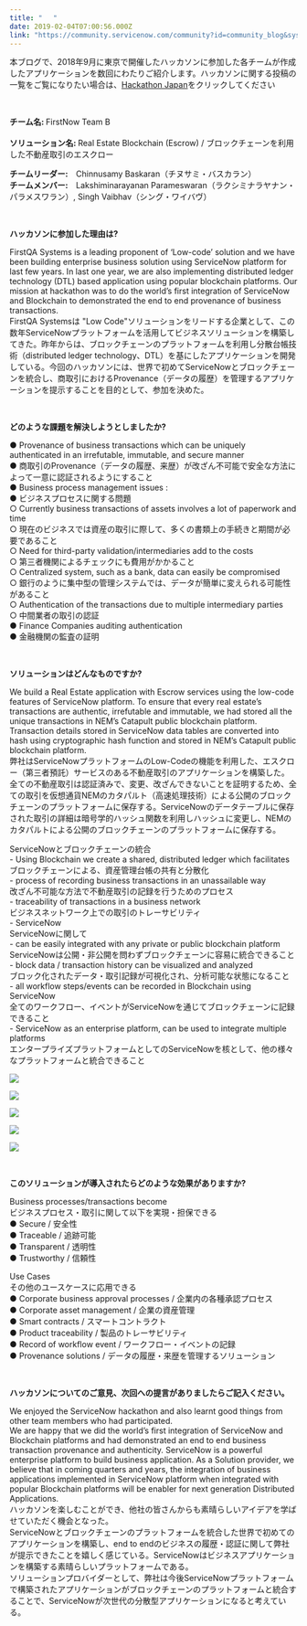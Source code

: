 ```yaml
---
title: "　 "
date: 2019-02-04T07:00:56.000Z
link: "https://community.servicenow.com/community?id=community_blog&sys_id=e989cbdbdbdfaf00107d5583ca961953"
---
```

<p>本ブログで、<span lang="EN-US">2018</span>年<span lang="EN-US">9</span>月に東京で開催したハッカソンに参加した各チームが作成したアプリケーションを数回にわたりご紹介します。ハッカソンに関する投稿の一覧をご覧になりたい場合は、<span lang="EN-US"><a href="community?id&#61;community_topic&amp;sys_id&#61;08fbad3bdba4e7440be6a345ca9619b4" rel="nofollow">Hackathon Japan</a></span>をクリックしてください</p>
<p> </p>
<p><strong>チーム名<span lang="EN-US">:</span> </strong>FirstNow Team B <br /><br /><strong>ソリューション名<span lang="EN-US">:</span> </strong>Real Estate Blockchain (Escrow) / ブロックチェーンを利用した不動産取引のエスクロー</p>
<p><strong>チームリーダー<span lang="EN-US">:</span></strong>　Chinnusamy Baskaran&#xff08;チヌサミ・バスカラン&#xff09;<br /><strong>チームメンバー<span lang="EN-US">:</span></strong>　Lakshiminarayanan Parameswaran&#xff08;ラクシミナラヤナン・パラメスワラン&#xff09;, Singh Vaibhav&#xff08;シング・ワイバヴ&#xff09;</p>
<p> </p>
<p><strong>ハッカソンに参加した理由は<span lang="EN-US">?</span></strong></p>
<p><span lang="EN-US">FirstQA Systems is a leading proponent of ‘Low-code’ solution and we have been building enterprise business solution using ServiceNow platform for last few years. In last one year, we are also implementing distributed ledger technology (DTL) based application using popular blockchain platforms. Our mission at hackathon was to do the world’s first integration of ServiceNow and Blockchain to demonstrated the end to end provenance of business transactions.<br />FirstQA Systemsは &#34;Low Code&#34;ソリューションをリードする企業として、この数年ServiceNowプラットフォームを活用してビジネスソリューションを構築してきた。昨年からは、ブロックチェーンのプラットフォームを利用し分散台帳技術&#xff08;distributed ledger technology、DTL&#xff09;を基にしたアプリケーションを開発している。今回のハッカソンには、世界で初めてServiceNowとブロックチェーンを統合し、商取引におけるProvenance&#xff08;データの履歴&#xff09;を管理するアプリケーションを提示することを目的として、参加を決めた。<br /></span></p>
<p> </p>
<p><span lang="EN-US"><strong>どのような課題を解決しようとしましたか?</strong></span></p>
<p>● Provenance of business transactions which can be uniquely authenticated in an irrefutable, immutable, and secure manner<br />● 商取引のProvenance&#xff08;データの履歴、来歴&#xff09;が改ざん不可能で安全な方法によって一意に認証されるようにすること<br />● Business process management issues :<br />● ビジネスプロセスに関する問題<br />○ Currently business transactions of assets involves a lot of paperwork and time<br />○ 現在のビジネスでは資産の取引に際して、多くの書類上の手続きと期間が必要であること<br />○ Need for third-party validation/intermediaries add to the costs<br />○ 第三者機関によるチェックにも費用がかかること<br />○ Centralized system, such as a bank, data can easily be compromised<br />○ 銀行のように集中型の管理システムでは、データが簡単に変えられる可能性があること<br />○ Authentication of the transactions due to multiple intermediary parties <br />○ 中間業者の取引の認証<br />● Finance Companies auditing authentication<br />● 金融機関の監査の証明</p>
<p> </p>
<p><strong>ソリューションはどんなものですか<span lang="EN-US">?</span></strong></p>
<p>We build a Real Estate application with Escrow services using the low-code features of ServiceNow platform. To ensure that every real estate’s transactions are authentic, irrefutable and immutable, we had stored all the unique transactions in NEM’s Catapult public blockchain platform. Transaction details stored in ServiceNow data tables are converted into hash using cryptographic hash function and stored in NEM’s Catapult public blockchain platform.<br />弊社はServiceNowプラットフォームのLow-Codeの機能を利用した、エスクロー&#xff08;第三者預託&#xff09;サービスのある不動産取引のアプリケーションを構築した。<br />全ての不動産取引は認証済みで、変更、改ざんできないことを証明するため、全ての取引を仮想通貨NEMのカタパルト&#xff08;高速処理技術&#xff09;による公開のブロックチェーンのプラットフォームに保存する。ServiceNowのデータテーブルに保存された取引の詳細は暗号学的ハッシュ関数を利用しハッシュに変更し、NEMのカタパルトによる公開のブロックチェーンのプラットフォームに保存する。</p>
<p>ServiceNowとブロックチェーンの統合<br /> - Using Blockchain we create a shared, distributed ledger which facilitates <br />ブロックチェーンによる、資産管理台帳の共有と分散化<br /> - process of recording business transactions in an unassailable way<br />改ざん不可能な方法で不動産取引の記録を行うためのプロセス<br /> - traceability of transactions in a business network<br />ビジネスネットワーク上での取引のトレーサビリティ<br /> - ServiceNow <br /> ServiceNowに関して<br /> - can be easily integrated with any private or public blockchain platform<br /> ServiceNowは公開・非公開を問わずブロックチェーンに容易に統合できること<br /> - block data / transaction history can be visualized and analyzed<br /> ブロック化されたデータ・取引記録が可視化され、分析可能な状態になること<br /> - all workflow steps/events can be recorded in Blockchain using ServiceNow<br /> 全てのワークフロー、イベントがServiceNowを通じてブロックチェーンに記録できること<br /> - ServiceNow as an enterprise platform, can be used to integrate multiple platforms <br /> エンタープライズプラットフォームとしてのServiceNowを核として、他の様々なプラットフォームと統合できること</p>
<p><img style="max-width: 100%; max-height: 480px;" src="abaa8bd3db13ef00107d5583ca961934.iix" /></p>
<p><img style="max-width: 100%; max-height: 480px;" src="4fba8717db13ef00107d5583ca9619ef.iix" /></p>
<p><img style="max-width: 100%; max-height: 480px;" src="65da8f17db13ef00107d5583ca9619a5.iix" /></p>
<p><img style="max-width: 100%; max-height: 480px;" src="64ea0357db13ef00107d5583ca961979.iix" /></p>
<p><img style="max-width: 100%; max-height: 480px;" src="fcfa4b57db13ef00107d5583ca96193f.iix" /></p>
<p> </p>
<p><strong>このソリューションが導入されたらどのような効果がありますか<span lang="EN-US">?</span></strong></p>
<p>Business processes/transactions become<br />ビジネスプロセス・取引に関して以下を実現・担保できる<br />● Secure / 安全性<br />● Traceable / 追跡可能<br />● Transparent / 透明性<br />● Trustworthy / 信頼性</p>
<p>Use Cases<br />その他のユースケースに応用できる<br />● Corporate business approval processes / 企業内の各種承認プロセス<br />● Corporate asset management / 企業の資産管理<br />● Smart contracts / スマートコントラクト<br />● Product traceability / 製品のトレーサビリティ<br />● Record of workflow event / ワークフロー・イベントの記録<br />● Provenance solutions / データの履歴・来歴を管理するソリューション</p>
<p> </p>
<p><strong>ハッカソンについてのご意見、次回への提言がありましたらご記入ください。</strong></p>
<p>We enjoyed the ServiceNow hackathon and also learnt good things from other team members who had participated.<br />We are happy that we did the world’s first integration of ServiceNow and Blockchain platforms and had demonstrated an end to end business transaction provenance and authenticity. ServiceNow is a powerful enterprise platform to build business application. As a Solution provider, we believe that in coming quarters and years, the integration of business applications implemented in ServiceNow platform when integrated with popular Blockchain platforms will be enabler for next generation Distributed Applications.<br />ハッカソンを楽しむことができ、他社の皆さんからも素晴らしいアイデアを学ばせていただく機会となった。<br />ServiceNowとブロックチェーンのプラットフォームを統合した世界で初めてのアプリケーションを構築し、end to endのビジネスの履歴・認証に関して弊社が提示できたことを嬉しく感じている。ServiceNowはビジネスアプリケーションを構築する素晴らしいプラットフォームである。<br />ソリューションプロバイダーとして、弊社は今後ServiceNowプラットフォームで構築されたアプリケーションがブロックチェーンのプラットフォームと統合することで、ServiceNowが次世代の分散型アプリケーションになると考えている。<strong><br /></strong></p>